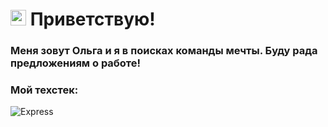 # <img src="https://c.tenor.com/SNL9_xhZl9oAAAAi/waving-hand-joypixels.gif" width="25px"/> Приветствую!

### Меня зовут Ольга и я в поисках команды мечты. Буду рада предложениям о работе!

### Мой техстек:
![Express](https://img.shields.io/badge/<LABEL>-<Express>-<COLOR>)



